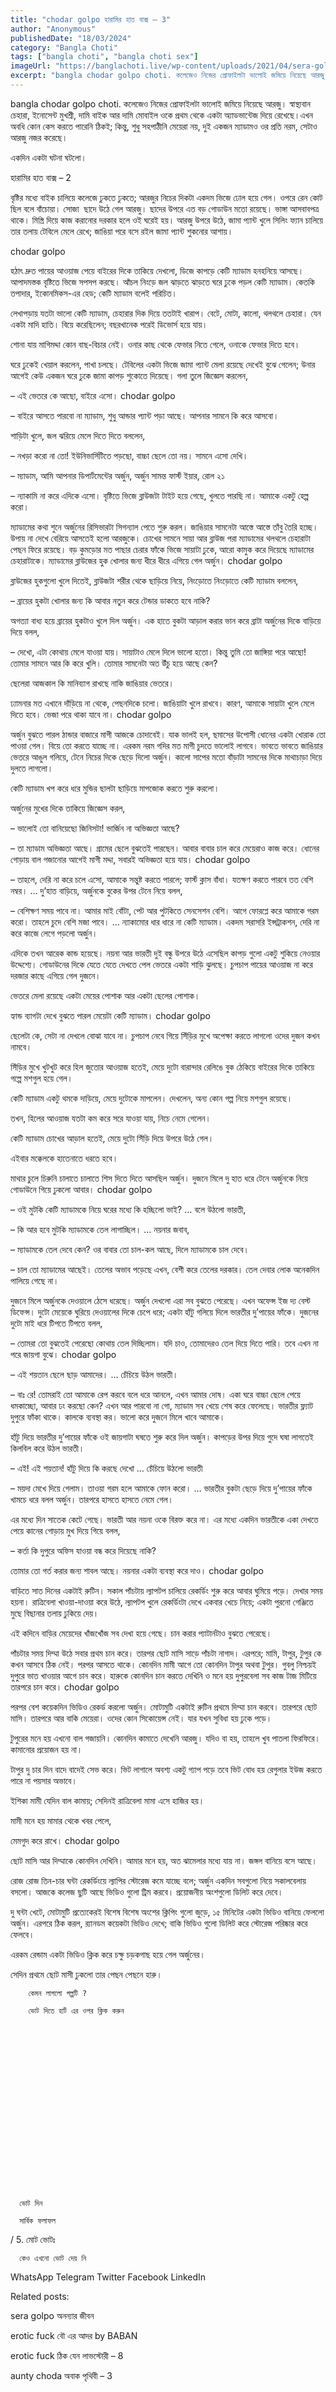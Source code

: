 ```yaml
---
title: "chodar golpo হারামির হাত বাক্স – 3"
author: "Anonymous"
publishedDate: "18/03/2024"
category: "Bangla Choti"
tags: ["bangla choti", "bangla choti sex"]
imageUrl: "https://banglachoti.live/wp-content/uploads/2021/04/sera-golpo-150x150.jpg"
excerpt: "bangla chodar golpo choti. কলেজেও নিজের প্রোফাইলটা ভালোই জমিয়ে নিয়েছে আরজু। স্বাস্থ্যবান চেহারা, ইনোসেন্ট মুখশ্রী, দামি বাইক আর দামি মোবাইল ওকে প্রথম থেকে একটা অ্যাডভান্টেজ দিয়ে রেখেছে।এখন অবধি কোন..."
---
```


bangla chodar golpo choti. কলেজেও নিজের প্রোফাইলটা ভালোই জমিয়ে নিয়েছে আরজু। স্বাস্থ্যবান চেহারা, ইনোসেন্ট মুখশ্রী, দামি বাইক আর দামি মোবাইল ওকে প্রথম থেকে একটা অ্যাডভান্টেজ দিয়ে রেখেছে।এখন অবধি কোন কেস করতে পারেনি ঠিকই; কিন্তু, শুধু সহপাঠীনি মেয়েরা নয়, দুই একজন ম্যাডামও ওর প্রতি নরম, সেটাও আরজু নজর করেছে।

একদিন একটা ঘটনা ঘটলো।


হারামির হাত বাক্স – 2


বৃষ্টির মধ্যে বাইক চালিয়ে কলেজে ঢুকতে ঢুকতে; আরজুর নিচের দিকটা একদম ভিজে ঢোল হয়ে গেল। ওপরে রেন কোট ছিল বলে বাঁচোয়া। সোজা  ছাদে উঠে গেল আরজু। ছাদের উপরে এত বড় গোডাউন মতো রয়েছে। ভাঙ্গা আসবাবপত্র থাকে। মিস্ত্রি দিয়ে কাজ করানোর দরকার হলে ওই ঘরেই হয়। আরজু উপরে উঠে, জামা প্যান্ট খুলে সিলিং ফ্যান চালিয়ে তার তলায় টেবিলে মেলে রেখে; জাঙিয়া পরে বসে রইল জামা প্যান্ট শুকনোর আশায়।


chodar golpo


হঠাৎ দ্রুত পায়ের আওয়াজ পেয়ে বাইরের দিকে তাকিয়ে দেখলো, ডিজে কাপড়ে কেটি ম্যাডাম হনহনিয়ে আসছে। আপাদমস্তক বৃষ্টিতে ভিজে সপসপ করছে। আঁচল নিংড়ে জল ঝাড়তে ঝাড়তে ঘরে ঢুকে পড়ল কেটি ম্যাডাম। কেতকি তপাদার, ইকোনমিকস-এর হেড; কেটি ম্যাডাম বলেই পরিচিত।

লেখাপড়ায় যতটা ভালো কেটি ম্যাডাম, চেহারার দিক দিয়ে ততটাই খারাপ। বেটে, মোটা, কালো, থলথলে চেহারা। যেন একটা মাদি হাতি। বিয়ে করেছিলেন; বছরখানেক পরেই ডিভোর্স হয়ে যায়।


শোনা যায় মাগিমদ্দা কোন বাছ-বিচার নেই। ওনার কাছ থেকে ফেভার নিতে গেলে, ওনাকে ফেভার দিতে হবে।

ঘরে ঢুকেই খেয়াল করলেন, পাখা চলছে। টেবিলের একটা ভিজে জামা প্যান্ট মেলা রয়েছে দেখেই বুঝে গেলেন; উনার আগেই কেউ একজন ঘরে ঢুকে জামা কাপড় শুকোতে দিয়েছে। গলা তুলে জিজ্ঞেস করলেন,

– এই ভেতরে কে আছো, বাইরে এসো। chodar golpo


– বাইরে আসতে পারবো না ম্যাডাম, শুধু আন্ডার প্যান্ট পড়া আছে। আপনার সামনে কি করে আসবো।

শাড়িটা খুলে, জল ঝরিয়ে মেলে দিতে দিতে বললেন,

– নখড়া করো না তো! ইউনিভার্সিটিতে পড়ছো, বাচ্চা ছেলে তো নয়। সামনে এসো দেখি।

– ম্যাডাম, আমি আপনার ডিপার্টমেন্টের অর্জুন, অর্জুন সামন্ত ফার্স্ট ইয়ার, রোল ২১

– ন্যাকামি না করে এদিকে এসো। বৃষ্টিতে ভিজে ব্লাউজটা টাইট হয়ে গেছে, খুলতে পারছি না। আমাকে একটু হেল্প করো।












ম্যাডামের কথা শুনে অর্জুনের রিসিভারটা সিগন্যাল পেতে শুরু করল। জাঙিয়ার সামনেটা আস্তে আস্তে তাঁবু তৈরি হচ্ছে। উপায় না দেখে বেরিয়ে আসতেই হলো আরজুকে। চোখের সামনে সায়া আর ব্লাউজ পরা ম্যাডামের থলথলে চেহারাটা পেছন ফিরে রয়েছে। বড় কুমড়োর মত পাছার চেরার ফাঁকে ভিজে সায়াটা ঢুকে, আরো কামুক করে দিয়েছে ম্যাডামের চেহারাটাকে। ম্যাডামের ব্লাউজের হুক খোলার জন্য ধীরে ধীরে এগিয়ে গেল অর্জুন। chodar golpo


ব্লাউজের হুকগুলো খুলে দিতেই, ব্লাউজটা শরীর থেকে ছাড়িয়ে নিয়ে, নিংড়োতে নিংড়োতে কেটি ম্যাডাম বললেন,


– ব্রায়ের হুকটা খোলার জন্য কি আবার নতুন করে টেন্ডার ডাকতে হবে নাকি?


অগত্যা বাধ্য হয়ে ব্রায়ের হুকটাও খুলে দিল অর্জুন। এক হাতে বুকটা আড়াল করার ভান করে ব্রাটা অর্জুনের দিকে বাড়িয়ে দিয়ে বলল,


– দেখো, এটা কোথায় মেলে যাওয়া যায়। সায়াটাও মেলে দিলে ভালো হতো। কিন্তু তুমি তো জাঙ্গিয়া পরে আছো! তোমার সামনে আর কি করে খুলি। তোমার সামনেটা অত উঁচু হয়ে আছে কেন?


ছেলেরা আজকাল কি মানিব্যাগ রাখছে নাকি জাঙিয়ার ভেতরে।


ঢ্যামনার মত এখানে দাঁড়িয়ে না থেকে, পেছনদিকে চলো। জাঙিয়াটা খুলে রাখবে। কারণ, আমাকে সায়াটা খুলে মেলে দিতে হবে। ভেজা পরে থাকা যাবে না। chodar golpo


অর্জুন বুঝতে পারল ঠান্ডার বাজারে মাগী আজকে চোদাবেই। যাক ভালই হল, ছমাসের উপোসী ধোনের একটা খোরাক তো পাওয়া গেল। বিয়ে তো করতে যাচ্ছে না। এরকম নরম গদির মত মাগী চুদতে ভালোই লাগবে। ভাবতে ভাবতে জাঙিয়ার ভেতরে আঙুল গলিয়ে, টেনে নিচের দিকে ছেড়ে দিলো অর্জুন। কালো সাপের মতো বাঁড়াটা সামনের দিকে মাথাচাড়া দিয়ে দুলতে লাগলো।


কেটি ম্যাডাম খপ করে ধরে মুন্ডির ছালটা ছাড়িয়ে মাপজোক করতে শুরু করলো।


অর্জুনের মুখের দিকে তাকিয়ে জিজ্ঞেস করল,


– ভালোই তো বানিয়েছো জিনিসটা! ভার্জিন না অভিজ্ঞতা আছে?


– তা ম্যাডাম অভিজ্ঞতা আছে। গ্রামের ছেলে বুঝতেই পারছেন। আবার বাবার চাল করে মেয়েরাও কাজ করে। ধোনের গোড়ায় বাল গজানোর আগেই মাগী মদ্দা, সবারই অভিজ্ঞতা হয়ে যায়। chodar golpo


– তাহলে, দেরি না করে চলে এসো, আমাকে সন্তুষ্ট করতে পারলে; ফার্স্ট ক্লাস বাঁধা। যতক্ষণ করতে পারবে তত বেশি নম্বর। … দু’হাত বাড়িয়ে, অর্জুনকে বুকের উপর টেনে নিয়ে বলল,


– বেশিক্ষণ সময় পাবে না। আমার মাই বোঁটা, পেট আর পুটকিতে সেনসেশন বেশি। আগে ফোরপ্লে করে আমাকে গরম করো। তাহলে চুদে বেশি মজা পাবে। … ন্যাকামোর ধার ধারে না কেটি ম্যাডাম। একদম সরাসরি ইন্সট্রাকশন, দেরি না করে কাজে লেগে পড়লো অর্জুন।


এদিকে তখন আরেক কান্ড হয়েছে। নয়না আর ভারতী দুই বন্ধু উপরে উঠে এসেছিল কাপড় গুলো একটু শুকিয়ে নেওয়ার উদ্দেশ্যে। গোডাউনের দিকে যেতে যেতে দেখতে পেল ভেতরে একটা শাড়ি ঝুলছে। চুপচাপ পায়ের আওয়াজ না করে দরজার কাছে এগিয়ে গেল দুজনে।


ভেতরে মেলা রয়েছে একটা মেয়ের পোশাক আর একটা ছেলের পোশাক।


হ্যান্ড ব্যাগটা দেখে বুঝতে পারল মেয়েটা কেটি ম্যাডাম। chodar golpo


ছেলেটা কে, সেটা না দেখলে বোঝা যাবে না। চুপচাপ নেবে গিয়ে সিঁড়ির মুখে অপেক্ষা করতে লাগলো ওদের দুজন কখন নামবে।


সিঁড়ির মুখে খুটখুট করে হিল জুতোর আওয়াজ হতেই, মেয়ে দুটো বারান্দার রেলিঙে বুক ঠেকিয়ে বাইরের দিকে তাকিয়ে গল্পে মশগুল হয়ে গেল।


কেটি ম্যাডাম একটু থমকে দাড়িয়ে, মেয়ে দুটোকে মাপলেন। দেখলেন, অন্য কোন গল্প নিয়ে মশগুল রয়েছে।


তখন, হিলের আওয়াজ যতটা কম করে সরে যাওয়া যায়, নিচে নেমে গেলেন।


কেটি ম্যাডাম চোখের আড়াল হতেই, মেয়ে দুটো সিঁড়ি দিয়ে উপরে উঠে গেল।


এইবার মক্কেলকে হাতেনাতে ধরতে হবে।


মাথার চুলে চিরুনি চালাতে চালাতে শিস দিতে দিতে আসছিল অর্জুন। দুজনে মিলে দু হাত ধরে টেনে অর্জুনকে নিয়ে গোডাউনে গিয়ে ঢুকলো আবার। chodar golpo


– ওই মুটকি কেটি ম্যাডামকে নিয়ে ঘরের মধ্যে কি হচ্ছিলো ভাই? … বলে উঠলো ভারতী,


– কি আর হবে মুটকি ম্যাডামকে তেল লাগাচ্ছিল। … নয়নার জবাব,


– ম্যাডামকে তেল দেবে কেন? ওর বাবার তো চাল-কল আছে, দিলে ম্যাডামকে চাল দেবে।


– চাল তো ম্যাডামের আছেই। তেলের অভাব পড়েছে এখন, বেশী করে তেলের দরকার। তেল দেবার লোক অনেকদিন পালিয়ে গেছে না।


দুজনে মিলে অর্জুনকে দেওয়ালে ঠেসে ধরেছে। অর্জুন দেখলো এরা সব বুঝতে পেরেছে। এখন অফেন্স ইজ দ্য বেস্ট ডিফেন্স। দুটো মেয়েকে ঘুরিয়ে দেওয়ালের দিকে চেপে ধরে; একটা হাঁটু গলিয়ে দিলে ভারতীর দু’পায়ের ফাঁকে। দুজনের দুটো মাই ধরে টিপতে টিপতে বলল,


– তোমরা তো বুঝতেই পেরেছো কোথায় তেল দিচ্ছিলাম। যদি চাও, তোমাদেরও তেল দিয়ে দিতে পারি। তবে এখন না পরে জায়গা বুঝে। chodar golpo


– এই শয়তান ছেলে ছাড় আমাদের। … চেঁচিয়ে উঠল ভারতী।


– বাঃ রে! তোমরাই তো আমাকে রেপ করবে বলে ধরে আনলে, এখন আমার দোষ। একা ঘরে বাচ্চা ছেলে পেয়ে ধমকাচ্ছো, আবার ঢং করছো কেন? এখন আর পারবো না গো, ম্যাডাম সব খেয়ে শেষ করে ফেলেছে। ভারতীর ফ্ল্যাট দুপুরে ফাঁকা থাকে। কালকে ব্যবস্থা কর। ভালো করে দুজনে মিলে খাবে আমাকে।


হাঁটু দিয়ে ভারতীর দু’পায়ের ফাঁকে ওই জায়গাটা ঘষতে শুরু করে দিল অর্জুন। কাপড়ের উপর দিয়ে গুদে ঘষা লাগতেই কিলবিল করে উঠল ভারতী।


– এই! এই শয়তান! হাঁটু দিয়ে কি করছে দেখো … চেঁচিয়ে উঠলো ভারতী


– ময়দা মেখে দিয়ে গেলাম। তাওয়া গরম হলে আমাকে ফোন করো। … ভারতীর বুকটা ছেড়ে দিয়ে দু’পায়ের ফাঁকে খামচে ধরে বলল অর্জুন। তারপরে হাসতে হাসতে নেমে গেল।


এর মধ্যে দিন সাতেক কেটে গেছে। ভারতী আর নয়না ওকে বিরক্ত করে না। এর মধ্যে একদিন ভারতীকে একা দেখতে পেয়ে কানের গোড়ায় মুখ দিয়ে গিয়ে বলল,


– কর্তা কি দুপুরে অফিস যাওয়া বন্ধ করে দিয়েছে নাকি?


তোমার তো গর্ত করার জন্য শাবল আছে। নয়নার একটা ব্যবস্থা করে দাও। chodar golpo


বাড়িতে সাত দিনের একটাই রুটিন। সকাল পাঁচটায় ল্যাপটপ চালিয়ে রেকর্ডিং শুরু করে আবার ঘুমিয়ে পড়ে। দেখার সময় হয়না। রাত্রিবেলা খাওয়া-দাওয়া করে উঠে, ল্যাপটপ খুলে রেকর্ডিংটা দেখে একবার খেচে নিয়ে; একটা পুরনো গেঞ্জিতে মুছে বিছানার তলায় ঢুকিয়ে দেয়।


এই কদিনে বাড়ির মেয়েদের খাঁজখোঁজ সব দেখা হয়ে গেছে। চান করার প্যাটার্নটাও বুঝতে পেরেছে।


পাঁচটার সময় দিম্মা উঠে সবার প্রথম চান করে। তারপর ছোট মাসি সাড়ে পাঁচটা নাগাদ। এরপরে; মামি, টাপুর, টুপুর কে কখন আসবে ঠিক নেই। পরপর আসতে থাকে। কোনদিন মামী আগে তো কোনদিন টাপুর অথবা টুপুর। গুবলু নিশ্চয়ই দুপুরে ভাত খাওয়ার আগে চান করে। হারুকে কোনদিন চান করতে দেখিনি ও মনে হয় দুপুরবেলা সব কাজ টাজ মিটিয়ে তারপরে চান করে। chodar golpo


পরপর বেশ কয়েকদিন ভিডিও রেকর্ড করলো অর্জুন। মোটামুটি একটাই রুটিন প্রথমে দিম্মা চান করবে। তারপরে ছোট মাসি। তারপরে আর বাকি মেয়েরা। ওদের কোন সিকোয়েন্স নেই। যার যখন সুবিধা হয় ঢুকে পড়ে।


টুপুরের মনে হয় এখনো বাল গজায়নি। কোনদিন কামাতে দেখেনি আরজু। যদিও বা হয়, তাহলে খুব পাতলা ফিরফিরে। কামানোর প্রয়োজন হয় না।


টাপুর দু চার দিন বাদে বাদেই সেভ করে। ভিট লাগালে অবশ্য একটু গ্যাপ পড়ে তবে ভিট বোধ হয় রেগুলার ইউজ করতে পারে না পয়সার অভাবে।


ইশিকা মামী যেদিন বাল কামায়; সেদিনই রাত্রিবেলা মামা এসে হাজির হয়।


মামী মনে হয় মামার থেকে খবর পেলে,

মেমগুদ করে রাখে। chodar golpo


ছোট মাসি আর দিম্মাকে কোনদিন দেখিনি। আমার মনে হয়, অত ঝামেলার মধ্যে যায় না। জঙ্গল বানিয়ে বসে আছে।


রোজ রোজ তিন-চার ঘন্টা রেকর্ডিংয়ে ল্যাপির স্টোরেজ কমে যাচ্ছে বলে; অর্জুন একদিন সবগুলো নিয়ে সকালবেলায় বসলো। আজকে কলেজ ছুটি আছে ভিডিও গুলো ট্রিম করবে। প্রয়োজনীয় অংশগুলো ডিলিট করে দেবে।


দু ঘন্টা খেটে, মোটামুটি প্রত্যেকেরই বিশেষ বিশেষ অংশের ক্লিপিং গুলো জুড়ে, ১৫ মিনিটের একটা ভিডিও বানিয়ে ফেললো অর্জুন। এরপরে ঠিক করল, র‍্যানডম কয়েকটা ভিডিও দেখে; বাকি ভিডিও গুলো ডিলিট করে স্টোরেজ পরিষ্কার করে ফেলবে।


এরকম রেন্ডাম একটা ভিডিও ক্লিক করে চক্ষু চড়কগাছ হয়ে গেল অর্জুনের।


সেদিন প্রথমে ছোট মাসী ঢুকলো তার পেছন পেছনে হারু।


 
 
 
        কেমন লাগলো গল্পটি ?      
 
        ভোট দিতে হার্ট এর ওপর ক্লিক করুন      
 
 
 
 
 
 
 
 
 
 
 
 
 
 
 
 
 
 
 
 
 
      ভোট দিন    
 
      সার্বিক ফলাফল 
 / 5. মোট ভোটঃ 
 
 
      কেও এখনো ভোট দেয় নি    
 
 
 
 
WhatsApp
Telegram
Twitter
Facebook
LinkedIn




Related posts:






sera golpo অনন্যার জীবন




erotic fuck বৌ এর আদর by BABAN




erotic fuck ঠিক যেন লাভস্টোরী – 8




aunty choda অবাক পৃথিবী – 3
